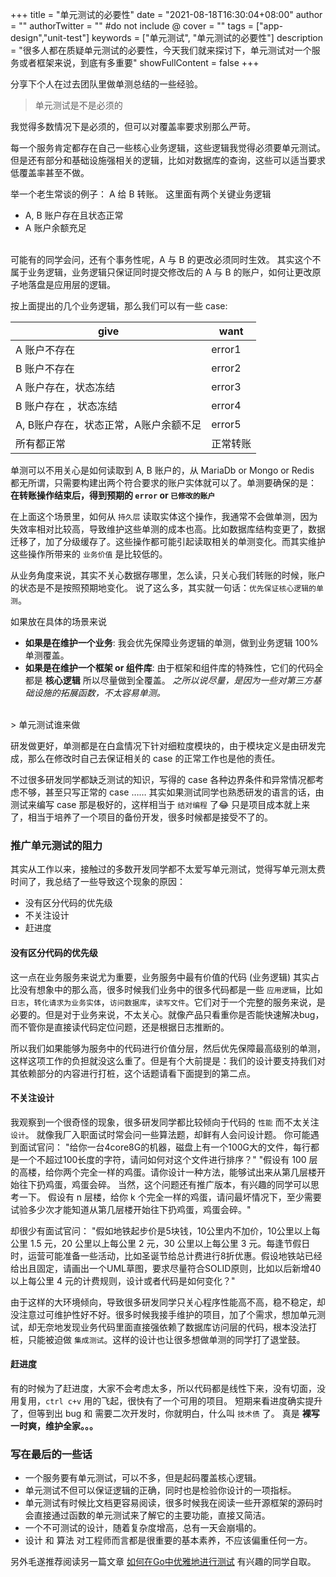 +++
title = "单元测试的必要性"
date = "2021-08-18T16:30:04+08:00"
author = ""
authorTwitter = "" #do not include @
cover = ""
tags = ["app-design","unit-test"]
keywords = ["单元测试", "单元测试的必要性"]
description = "很多人都在质疑单元测试的必要性，今天我们就来探讨下，单元测试对一个服务或者框架来说，到底有多重要"
showFullContent = false
+++

分享下个人在过去团队里做单测总结的一些经验。

> 单元测试是不是必须的

我觉得多数情况下是必须的，但可以对覆盖率要求别那么严苛。

每一个服务肯定都存在自己一些核心业务逻辑，这些逻辑我觉得必须要单元测试。但是还有部分和基础设施强相关的逻辑，比如对数据库的查询，这些可以适当要求低覆盖率甚至不做。

举一个老生常谈的例子： A 给 B 转账。
这里面有两个关键业务逻辑
- A, B 账户存在且状态正常
- A 账户余额充足

<br />
可能有的同学会问，还有个事务性呢，A 与 B 的更改必须同时生效。
其实这个不属于业务逻辑，业务逻辑只保证同时提交修改后的 A 与 B 的账户，如何让更改原子地落盘是应用层的逻辑。

按上面提出的几个业务逻辑，那么我们可以有一些 case:

| give | want |
| ---- | ---- |
| A 账户不存在 | error1 |
| B 账户不存在 | error2 |
| A 账户存在，状态冻结 | error3 |
| B 账户存在 ，状态冻结| error4 |
| A, B账户存在，状态正常，A账户余额不足 | error5 |
| 所有都正常 | 正常转账 |

单测可以不用关心是如何读取到 A, B 账户的，从 MariaDb or Mongo or Redis 都无所谓，只需要构建出两个符合要求的账户实体就可以了。单测要确保的是：
**在转账操作结束后，得到预期的 `error` or `已修改的账户`**

在上面这个场景里，如何从 `持久层` 读取实体这个操作，我通常不会做单测，因为失效率相对比较高，导致维护这些单测的成本也高。比如数据库结构变更了，数据迁移了，加了分级缓存了。这些操作都可能引起读取相关的单测变化。而其实维护这些操作所带来的 `业务价值` 是比较低的。

从业务角度来说，其实不关心数据存哪里，怎么读，只关心我们转账的时候，账户的状态是不是按照预期地变化。
说了这么多，其实就一句话：`优先保证核心逻辑的单测`。

如果放在具体的场景来说
- **如果是在维护一个业务**: 我会优先保障业务逻辑的单测，做到业务逻辑 100%  单测覆盖。
- **如果是在维护一个框架 or 组件库**: 由于框架和组件库的特殊性，它们的代码全都是 **核心逻辑** 所以尽量做到全覆盖。
*之所以说尽量，是因为一些对第三方基础设施的拓展函数，不太容易单测。*

<br />
>  单元测试谁来做

研发做更好，单测都是在白盒情况下针对细粒度模块的，由于模块定义是由研发完成，那么在修改时自己去保证相关的 case 的正常工作也是他的责任。

不过很多研发同学都缺乏测试的知识，写得的 case 各种边界条件和异常情况都考虑不够，甚至只写正常的 case …… 
其实如果测试同学也熟悉研发的语言的话，由测试来编写 case 那是极好的，这样相当于 `结对编程` 了:joy:
只是项目成本就上来了，相当于培养了一个项目的备份开发，很多时候都是接受不了的。

### 推广单元测试的阻力
其实从工作以来，接触过的多数开发同学都不太爱写单元测试，觉得写单元测太费时间了，我总结了一些导致这个现象的原因：
- 没有区分代码的优先级
- 不关注设计
- 赶进度

#### 没有区分代码的优先级
这一点在业务服务来说尤为重要，业务服务中最有价值的代码 (业务逻辑) 其实占比没有想象中的那么高，很多时候我们业务中的很多代码都是一些 `应用逻辑`，比如 `日志`，`转化请求为业务实体`，`访问数据库`，`读写文件`。它们对于一个完整的服务来说，是必要的。但是对于业务来说，不太关心。就像产品只看重你是否能快速解决bug，而不管你是直接读代码定位问题，还是根据日志推断的。

所以我们如果能够为服务中的代码进行价值分层，然后优先保障最高级别的单测，这样这项工作的负担就没这么重了。但是有个大前提是：我们的设计要支持我们对其依赖部分的内容进行打桩，这个话题请看下面提到的第二点。

#### 不关注设计
我观察到一个很奇怪的现象，很多研发同学都比较倾向于代码的 `性能` 而不太关注 `设计`。
就像我厂入职面试时常会问一些算法题，却鲜有人会问设计题。
你可能遇到面试官问：
"给你一台4core8G的机器，磁盘上有一个100G大的文件，每行都是一个不超过100长度的字符，请问如何对这个文件进行排序？"
"假设有 100 层的高楼，给你两个完全一样的鸡蛋。请你设计一种方法，能够试出来从第几层楼开始往下扔鸡蛋，鸡蛋会碎。 当然，这个问题还有推广版本，有兴趣的同学可以思考一下。 假设有 n 层楼，给你 k 个完全一样的鸡蛋，请问最坏情况下，至少需要试验多少次才能知道从第几层楼开始往下扔鸡蛋，鸡蛋会碎。"

却很少有面试官问：
"假如地铁起步价是5块钱，10公里内不加价，10公里以上每公里 1.5 元，20 公里以上每公里 2 元，30 公里以上每公里 3 元。每逢节假日时，运营可能准备一些活动，比如圣诞节给总计费进行8折优惠。假设地铁站已经给出且固定，请画出一个UML草图，要求尽量符合SOLID原则，比如以后新增40以上每公里 4 元的计费规则，设计或者代码是如何变化？"

由于这样的大环境倾向，导致很多研发同学只关心程序性能高不高，稳不稳定，却没注意过可维护性好不好。很多时候我接手维护的项目，加了个需求，想加单元测试，却无奈地发现业务代码里面直接强依赖了数据库访问层的代码，根本没法打桩，只能被迫做 `集成测试`。这样的设计也让很多想做单测的同学打了退堂鼓。

#### 赶进度
有的时候为了赶进度，大家不会考虑太多，所以代码都是线性下来，没有切面，没用复用，`ctrl c+v` 用的飞起，很快有了一个可用的项目。
短期来看进度确实提升了，但等到出 bug 和 需要二次开发时，你就明白，什么叫 `技术债` 了。
真是
**裸写一时爽，维护全家。。。**

### 写在最后的一些话
- 一个服务要有单元测试，可以不多，但是起码覆盖核心逻辑。
- 单元测试不但可以保证逻辑的正确，同时也是检验你设计的一项指标。
- 单元测试有时候比文档更容易阅读，很多时候我在阅读一些开源框架的源码时会直接通过函数的单元测试来了解它的主要功能，直接又简洁。
- 一个不可测试的设计，随着复杂度增高，总有一天会崩塌的。
- 设计 和 算法 对工程师而言都是很重要的基本素养，不应该偏重任何一方。


另外毛遂推荐阅读另一篇文章 [如何在Go中优雅地进行测试](/posts/golang/how-to-test-in-go/) 有兴趣的同学自取。